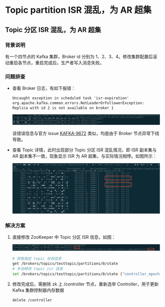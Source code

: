 # Topic partition ISR 混乱，为 AR 超集


## Topic 分区 ISR 混乱，为 AR 超集

### 背景说明

有一个四节点的 Kafka 集群，Broker id 分别为 1、2、3、4。修改集群配置后滚动重启各节点，重启完成后，生产者写入消息失败。

### 问题排查

* 查看 Broker 日志，有如下报错：

    ```Text
    Uncaught exception in scheduled task 'isr-expiration'
    org.apache.kafka.common.errors.NotLeaderOrFollowerException: Replica with id 2 is not available on broker 1
    ```

    ![image](./partition_isr_confusion_01.png)

    该错误信息与官方 issue [KAFKA-9672](https://issues.apache.org/jira/browse/KAFKA-9672) 类似，均是由于 Broker 节点异常下线导致。

* 查看 Topic 详情，此时出现部分 Topic 分区 ISR 混乱情况，即 ISR 副本集与 AR 副本集不一致，现象显示 ISR 为 AR 超集，与实际情况相悖。如图所示：

    ![image](./partition_isr_confusion_02.png)

### 解决方案

1. 直接修改 ZooKeeper 中 Topic 分区 ISR 信息，如图：

    ![image](./partition_isr_confusion_03.png)

    ```bash
    # 获取指定 topic 状态信息
    get /brokers/topics/testtopic/partitions/0/state
    # 手动修改 topic isr 信息
    set /brokers/topics/testtopic/partitions/0/state {"controller_epoch":1,"leader":3,"version":1,"leader_epoch":0,"isr":[3,1,2]}
    ```

2. 修改完成后，需删除 zk 上 /controller 节点，重新选举 Controller，用于更新 Kafka 集群控制器内存数据

    ```bash
    delete /controller
    ```

